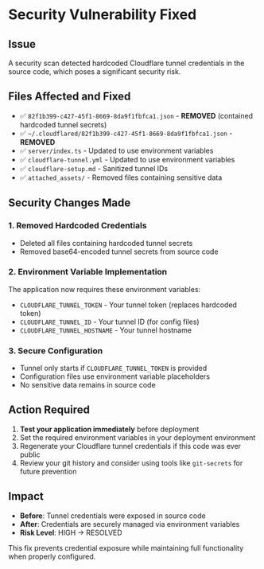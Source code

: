 # Security Vulnerability Fixed

## Issue
A security scan detected hardcoded Cloudflare tunnel credentials in the source code, which poses a significant security risk.

## Files Affected and Fixed
- ✅ `82f1b399-c427-45f1-8669-8da9f1fbfca1.json` - **REMOVED** (contained hardcoded tunnel secrets)
- ✅ `~/.cloudflared/82f1b399-c427-45f1-8669-8da9f1fbfca1.json` - **REMOVED**
- ✅ `server/index.ts` - Updated to use environment variables
- ✅ `cloudflare-tunnel.yml` - Updated to use environment variables
- ✅ `cloudflare-setup.md` - Sanitized tunnel IDs
- ✅ `attached_assets/` - Removed files containing sensitive data

## Security Changes Made

### 1. Removed Hardcoded Credentials
- Deleted all files containing hardcoded tunnel secrets
- Removed base64-encoded tunnel secrets from source code

### 2. Environment Variable Implementation
The application now requires these environment variables:
- `CLOUDFLARE_TUNNEL_TOKEN` - Your tunnel token (replaces hardcoded token)
- `CLOUDFLARE_TUNNEL_ID` - Your tunnel ID (for config files)
- `CLOUDFLARE_TUNNEL_HOSTNAME` - Your tunnel hostname

### 3. Secure Configuration
- Tunnel only starts if `CLOUDFLARE_TUNNEL_TOKEN` is provided
- Configuration files use environment variable placeholders
- No sensitive data remains in source code

## Action Required
1. **Test your application immediately** before deployment
2. Set the required environment variables in your deployment environment
3. Regenerate your Cloudflare tunnel credentials if this code was ever public
4. Review your git history and consider using tools like `git-secrets` for future prevention

## Impact
- **Before**: Tunnel credentials were exposed in source code
- **After**: Credentials are securely managed via environment variables
- **Risk Level**: HIGH → RESOLVED

This fix prevents credential exposure while maintaining full functionality when properly configured.